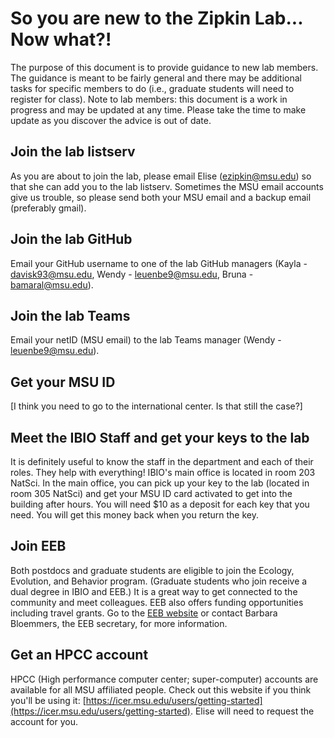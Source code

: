 # So you are new to the Zipkin Lab... Now what?!

The purpose of this document is to provide guidance to new lab members. The guidance is meant to be fairly general and there may be additional tasks for specific members to do (i.e., graduate students will need to register for class). Note to lab members: this document is a work in progress and may be updated at any time. Please take the time to make update as you discover the advice is out of date.

## Join the lab listserv
As you are about to join the lab, please email Elise (ezipkin@msu.edu) so that she can add you to the lab listserv.  Sometimes the MSU email accounts give us trouble, so please send both your MSU email and a backup email (preferably gmail).

## Join the lab GitHub
Email your GitHub username to one of the lab GitHub managers (Kayla - davisk93@msu.edu, Wendy - leuenbe9@msu.edu, Bruna - bamaral@msu.edu). 

## Join the lab Teams
Email your netID (MSU email) to the lab Teams manager (Wendy - leuenbe9@msu.edu).

## Get your MSU ID
[I think you need to go to the international center. Is that still the case?]

## Meet the IBIO Staff and get your keys to the lab
It is definitely useful to know the staff in the department and each of their roles.  They help with everything!  IBIO's main office is located in room 203 NatSci. In the main office, you can pick up your key to the lab (located in room 305 NatSci) and get your MSU ID card activated to get into the building after hours.  You will need $10 as a deposit for each key that you need. You will get this money back when you return the key.

## Join EEB
Both postdocs and graduate students are eligible to join the Ecology, Evolution, and Behavior program. (Graduate students who join receive a dual degree in IBIO and EEB.) It is a great way to get connected to the community and meet colleagues.  EEB also offers funding opportunities including travel grants. Go to the [EEB website](https://eeb.msu.edu/) or contact Barbara Bloemmers, the EEB secretary, for more information.

## Get an HPCC account
HPCC (High performance computer center; super-computer) accounts are available for all MSU affiliated people. Check out this website if you think you'll be using it: [https://icer.msu.edu/users/getting-started](https://icer.msu.edu/users/getting-started). Elise will need to request the account for you. 
